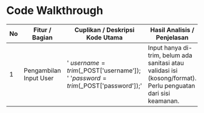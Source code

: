 # Code Walkthrough
| No | Fitur / Bagian                | Cuplikan / Deskripsi Kode Utama                                                                          | Hasil Analisis / Penjelasan                                                                                         | Screenshot |
|----|-------------------------------|----------------------------------------------------------------------------------------------------------|----------------------------------------------------------------------------------------------------------------------|------------|
| 1  | Pengambilan Input User        | ' $username = trim($_POST['username']); ' '$password = trim($_POST['password']);'                          | Input hanya di-trim, belum ada sanitasi atau validasi isi (kosong/format). Perlu penguatan dari sisi keamanan.       | ![](.png)      |
